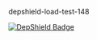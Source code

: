 depshield-load-test-148

[![DepShield Badge](https://cpeters2.dev.depshield.sonatype.org/badges/depshield-load-cpeters2d/depshield-load-test-148/depshield.svg)](https://sonatype.github.io/depshield-github-pages)
